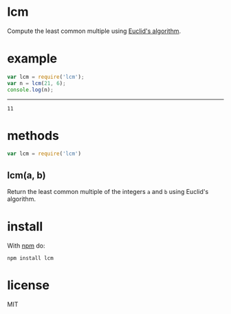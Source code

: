 # lcm

Compute the least common multiple using
[Euclid's algorithm](http://en.wikipedia.org/wiki/Euclidean_algorithm).


# example

``` js
var lcm = require('lcm');
var n = lcm(21, 6);
console.log(n);
```

***

```
11
```

# methods

``` js
var lcm = require('lcm')
```

## lcm(a, b)

Return the least common multiple of the integers `a` and `b` using Euclid's
algorithm.

# install

With [npm](http://npmjs.org) do:

```
npm install lcm
```

# license

MIT